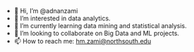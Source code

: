 - 👋 Hi, I’m @adnanzami
- 👀 I’m interested in data analytics.
- 🌱 I’m currently learning data mining and statistical analysis.
- 💞️ I’m looking to collaborate on Big Data and ML projects.
- 📫 How to reach me: hm.zami@northsouth.edu

<!---
adnanzami/adnanzami is a ✨ special ✨ repository because its `README.md` (this file) appears on your GitHub profile.
You can click the Preview link to take a look at your changes.
--->
